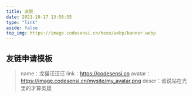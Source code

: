 ```yaml
---
title: 友链
date: 2021-10-17 13:56:55
type: "link"
aside: false
top_img: https://image.codesensi.cn/hexo/webp/banner.webp
---
```


## 友链申请模板

> name：龙猫汪汪汪
> link：https://codesensi.cn
> avatar：https://image.codesensi.cn/mysite/my_avatar.png
> descr：谁说站在光里的才算英雄
